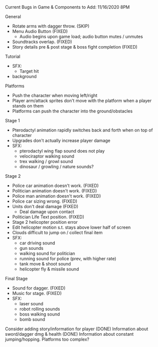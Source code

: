 Current Bugs in Game & Components to Add:
11/16/2020 8PM

General
- Rotate arms with dagger throw. (SKIP)
- Menu Audio Button (FIXED)
    - Audio begins upon game load; audio button mutes / unmutes
- Soundtracks overlap. (FIXED)
- Story details pre & post stage & boss fight completion (FIXED)

Tutorial
- SFX: 
    - Target hit
- background 

Platforms
- Push the character when moving left/right
- Player arm/attack sprites don't move with the platform when a player stands on them
- Platforms can push the character into the ground/obstacles

Stage 1
- Pterodactyl animation rapidly switches back and forth when on top of character
- Upgrades don't actually increase player damage
- SFX: 
    - pterodactyl wing flap sound does not play
    - velociraptor walking sound
    - trex walking / growl sound
    - dinosaur / growling / nature sounds?

Stage 2
- Police car animation doesn't work. (FIXED)
- Politician animation doesn't work. (FIXED)
- Police man animation doesn't work. (FIXED)
- Police car sizing wrong. (FIXED)
- Units don't deal damage (FIXED)
    - Deal damage upon contact
- Politician Life Text position. (FIXED)
- Stage 2 helicopter position error
- Edit helicopter motion s.t. stays above lower half of screen
- Clouds difficult to jump on / collect final item
- SFX: 
    - car driving sound
    - gun sounds
    - walking sound for politician
    - running sound for police (prev, with higher rate)
    - tank move & shoot sound
    - helicopter fly & missile sound 
    

Final Stage
- Sound for dagger. (FIXED)
- Music for stage. (FIXED)
- SFX: 
    - laser sound
    - robot rolling sounds
    - boss walking sound 
    - bomb sound


Consider adding story/information for player (DONE)
Information about sword/dagger dmg & health (DONE)
Information about constant jumping/hopping.
Platforms too complex?
